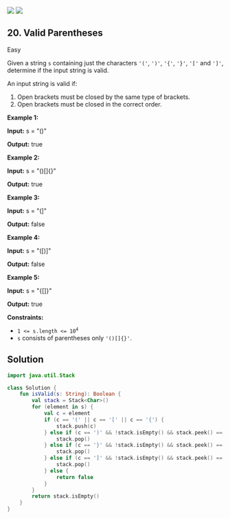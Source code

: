 [![](https://img.shields.io/github/stars/javadev/LeetCode-in-Kotlin?label=Stars&style=flat-square)](https://github.com/javadev/LeetCode-in-Kotlin)
[![](https://img.shields.io/github/forks/javadev/LeetCode-in-Kotlin?label=Fork%20me%20on%20GitHub%20&style=flat-square)](https://github.com/javadev/LeetCode-in-Kotlin/fork)

## 20\. Valid Parentheses

Easy

Given a string `s` containing just the characters `'('`, `')'`, `'{'`, `'}'`, `'['` and `']'`, determine if the input string is valid.

An input string is valid if:

1.  Open brackets must be closed by the same type of brackets.
2.  Open brackets must be closed in the correct order.

**Example 1:**

**Input:** s = "()"

**Output:** true

**Example 2:**

**Input:** s = "()[]{}"

**Output:** true

**Example 3:**

**Input:** s = "(]"

**Output:** false

**Example 4:**

**Input:** s = "([)]"

**Output:** false

**Example 5:**

**Input:** s = "{[]}"

**Output:** true

**Constraints:**

*   <code>1 <= s.length <= 10<sup>4</sup></code>
*   `s` consists of parentheses only `'()[]{}'`.

## Solution

```kotlin
import java.util.Stack

class Solution {
    fun isValid(s: String): Boolean {
        val stack = Stack<Char>()
        for (element in s) {
            val c = element
            if (c == '(' || c == '[' || c == '{') {
                stack.push(c)
            } else if (c == ')' && !stack.isEmpty() && stack.peek() == '(') {
                stack.pop()
            } else if (c == '}' && !stack.isEmpty() && stack.peek() == '{') {
                stack.pop()
            } else if (c == ']' && !stack.isEmpty() && stack.peek() == '[') {
                stack.pop()
            } else {
                return false
            }
        }
        return stack.isEmpty()
    }
}
```